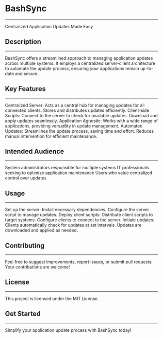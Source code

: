 # BashSync
--------------
Centralized Application Updates Made Easy

## Description
-----------------
BashSync offers a streamlined approach to managing application updates across multiple systems. It employs a centralized server-client architecture to automate the update process, ensuring your applications remain up-to-date and secure.

## Key Features
------------------
Centralized Server:
Acts as a central hub for managing updates for all connected clients.
Stores and distributes updates efficiently.
Client-side Scripts:
Connect to the server to check for available updates.
Download and apply updates seamlessly.
Application Agnostic:
Works with a wide range of applications, providing versatility in update management.
Automated Updates:
Streamlines the update process, saving time and effort.
Reduces manual intervention for efficient maintenance.

## Intended Audience
---------------------
System administrators responsible for multiple systems
IT professionals seeking to optimize application maintenance
Users who value centralized control over updates

## Usage
---------------------
Set up the server:
Install necessary dependencies.
Configure the server script to manage updates.
Deploy client scripts:
Distribute client scripts to target systems.
Configure clients to connect to the server.
Initiate updates:
Clients automatically check for updates at set intervals.
Updates are downloaded and applied as needed.

## Contributing
-----------------------
Feel free to suggest improvements, report issues, or submit pull requests.
Your contributions are welcome!

## License
-----------------------
This project is licensed under the MIT License.

## Get Started
------------------------
Simplify your application update process with BashSync today!
